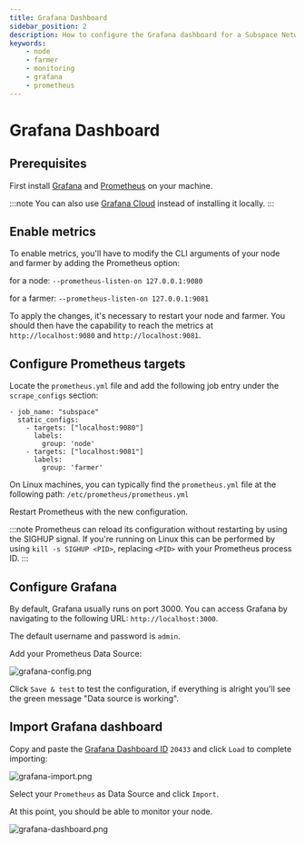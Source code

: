 ```yaml
---
title: Grafana Dashboard
sidebar_position: 2
description: How to configure the Grafana dashboard for a Subspace Network node
keywords:
    - node
    - farmer
    - monitoring
    - grafana
    - prometheus
---
```


# Grafana Dashboard

## Prerequisites

First install [Grafana](https://grafana.com/) and [Prometheus](https://prometheus.io/) on your machine.

:::note
You can also use [Grafana Cloud](https://grafana.com/products/cloud/) instead of installing it locally.
:::

## Enable metrics

To enable metrics, you'll have to modify the CLI arguments of your node and farmer by adding the Prometheus option:

for a node:
`--prometheus-listen-on 127.0.0.1:9080`

for a farmer:
`--prometheus-listen-on 127.0.0.1:9081`

To apply the changes, it's necessary to restart your node and farmer. You should then have the capability to reach the metrics at `http://localhost:9080` and `http://localhost:9081`.

## Configure Prometheus targets

Locate the `prometheus.yml` file and add the following job entry under the `scrape_configs` section:
```
- job_name: "subspace"
  static_configs:
    - targets: ["localhost:9080"]
      labels:
        group: 'node'
    - targets: ["localhost:9081"]
      labels:
        group: 'farmer'
```
On Linux machines, you can typically find the `prometheus.yml` file at the following path: `/etc/prometheus/prometheus.yml`

Restart Prometheus with the new configuration.

:::note
Prometheus can reload its configuration without restarting by using the SIGHUP signal. If you're running on Linux this can be performed by using `kill -s SIGHUP <PID>`, replacing `<PID>` with your Prometheus process ID.
:::

## Configure Grafana

By default, Grafana usually runs on port 3000. You can access Grafana by navigating to the following URL: `http://localhost:3000`.

The default username and password is `admin`.

Add your Prometheus Data Source:

![grafana-config.png](/img/doc-imgs/additional-guides/grafana-config.png)

Click `Save & test` to test the configuration, if everything is alright you'll see the green message "Data source is working".

## Import Grafana dashboard

Copy and paste the [Grafana Dashboard ID](https://grafana.com/grafana/dashboards/20433) `20433` and click `Load` to complete importing:

![grafana-import.png](/img/doc-imgs/additional-guides/grafana-import.png)

Select your `Prometheus` as Data Source and click `Import`.

At this point, you should be able to monitor your node.

![grafana-dashboard.png](/img/doc-imgs/additional-guides/grafana-dashboard.png)
